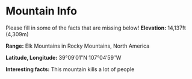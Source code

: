 # Mountain Info
Please fill in some of the facts that are missing below!
**Elevation:**
14,137ft (4,309m)

**Range:**
Elk Mountains in Rocky Mountains, North America

**Latitude, Longitude:**
39°09′01″N 107°04′59″W

**Interesting facts:**
This mountain kills a lot of people

